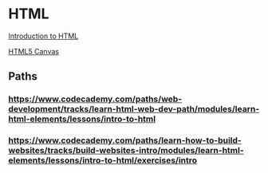 # HTML

[Introduction to HTML](https://www.codecademy.com/learn/learn-html)

[HTML5 Canvas](https://classroom.udacity.com/courses/ud292)
## Paths
### https://www.codecademy.com/paths/web-development/tracks/learn-html-web-dev-path/modules/learn-html-elements/lessons/intro-to-html
### https://www.codecademy.com/paths/learn-how-to-build-websites/tracks/build-websites-intro/modules/learn-html-elements/lessons/intro-to-html/exercises/intro
